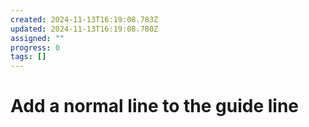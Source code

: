 ```yaml
---
created: 2024-11-13T16:19:08.783Z
updated: 2024-11-13T16:19:08.780Z
assigned: ""
progress: 0
tags: []
---
```


# Add a normal line to the guide line
